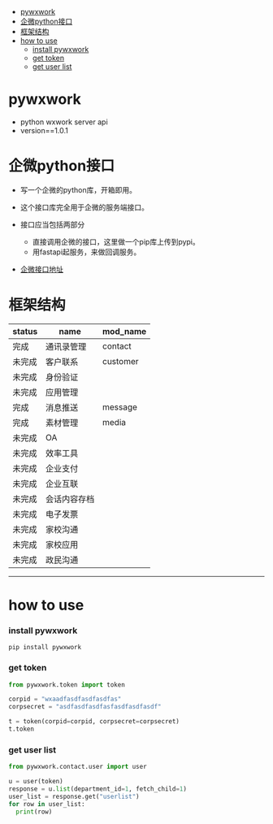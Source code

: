 - [pywxwork](#pywxwork)
- [企微python接口](#企微python接口)
- [框架结构](#框架结构)
- [how to use](#how-to-use)
    - [install pywxwork](#install-pywxwork)
    - [get token](#get-token)
    - [get user list](#get-user-list)

# pywxwork
- python wxwork server api
- version==1.0.1


# 企微python接口

- 写一个企微的python库，开箱即用。
- 这个接口库完全用于企微的服务端接口。
- 接口应当包括两部分
    - 直接调用企微的接口，这里做一个pip库上传到pypi。
    - 用fastapi起服务，来做回调服务。

- [企微接口地址](https://open.work.weixin.qq.com/api/doc/90000/90135/90664)


# 框架结构
|status|name|mod_name|
|----|----|----|
|完成|通讯录管理|contact|
|未完成|客户联系|customer|
|未完成|身份验证||
|未完成|应用管理||
|完成|消息推送|message|
|完成|素材管理|media|
|未完成|OA||
|未完成|效率工具||
|未完成|企业支付||
|未完成|企业互联||
|未完成|会话内容存档||
|未完成|电子发票||
|未完成|家校沟通||
|未完成|家校应用||
|未完成|政民沟通||
----

















# how to use
### install pywxwork
`pip install pywxwork`

### get token

```python
from pywxwork.token import token

corpid = "wxaadfasdfasdfasdfas"
corpsecret = "asdfasdfasdfasfasdfasdfasdf"

t = token(corpid=corpid, corpsecret=corpsecret)
t.token
```
### get user list

```python
from pywxwork.contact.user import user

u = user(token)
response = u.list(department_id=1, fetch_child=1)
user_list = response.get("userlist")
for row in user_list:
  print(row)
```